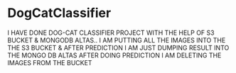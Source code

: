 # DogCatClassifier
I HAVE DONE DOG-CAT CLASSIFIER PROJECT WITH THE HELP OF S3 BUCKET & MONGODB ALTAS..
I AM PUTTING ALL THE IMAGES INTO THE THE S3 BUCKET & AFTER PREDICTION I AM JUST DUMPING RESULT INTO THE MONGO DB ALTAS
AFTER DOING PREDICTION I AM DELETING THE IMAGES FROM THE BUCKET

